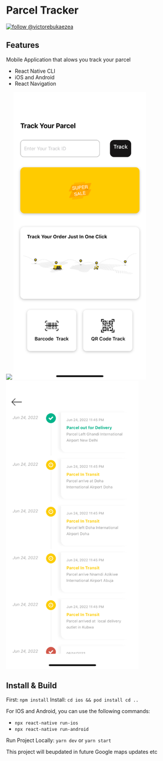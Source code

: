 # Parcel Tracker

[![follow @victorebukaezea](https://img.shields.io/twitter/follow/victorebukaezea.svg?style=for-the-badge&logo=TWITTER&logoColor=FFFFFF&labelColor=00aced&logoWidth=20&color=lightgray)](https://twitter.com/victorebukaezea)

## Features

Mobile Application that alows you track your parcel

- React Native CLI
- iOS and Android
- React Navigation

<p float="left">
<img src="src/screenshoots/Home.png?raw=true" width="360" />
  <img src="screenshots/Track.PNG?raw=true" width="360" />
  <img src="screenshots/TimeLine.PNG?raw=true" width="360" />
</p>

## Install & Build

First: `npm install`
Install: `cd ios && pod install cd ..`

For IOS and Android, you can use the following commands:

- `npx react-native run-ios`
- `npx react-native run-android`

Run Project Locally: `yarn dev` or `yarn start`

This project will beupdated in future Google maps updates etc
